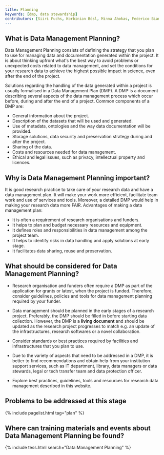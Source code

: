 ```yaml
---
title: Planning
keywords: [dmp, data stewardship]
contributors: [Siiri Fuchs, Korbinian Bösl, Minna Ahokas, Federico Bianchini, Flora D'Anna]
---
```


## What is Data Management Planning?

Data Management Planning consists of defining the strategy that you plan to use for managing data and documentation generated within the project. It is about thinking upfront what's the best way to avoid problems or unexpected costs related to data management, and set the conditions for your research data to achieve the highest possible impact in science, even after the end of the project.

Solutions regarding the handling of the data generated within a project is usually formalised in a Data Management Plan (DMP). A DMP is a document describing several aspects of the data management process which occur before, during and after the end of a project.
Common components of a DMP are:
- General information about the project.
- Description of the datasets that will be used and generated.
- Use of metadata, ontologies and the way data documentation will be provided.
- Storage solutions, data security and preservation strategy during and after the project.
- Sharing of the data.
- Costs and resources needed for data management.
- Ethical and legal issues, such as privacy, intellectual property and licences.

## Why is Data Management Planning important?

It is good research practice to take care of your research data and have a data management plan. It will make your work more efficient, facilitate team work and use of services and tools. Moreover, a detailed DMP would help in making your research data more FAIR.
Advantages of making a data management plan:
* It is often a requirement of research organisations and funders.
* It helps to plan and budget necessary resources and equipment.
* It defines roles and responsibilities in data management among the project team.
* It helps to identify risks in data handling and apply solutions at early stage.
* It facilitates data sharing, reuse and preservation.


## What should be considered for Data Management Planning?

* Research organisation and funders often require a DMP as part of the application for grants or latest, when the project is funded. Therefore, consider guidelines, policies and tools for data management planning required by your funder.

* Data management should be planned in the early stages of a research project. Preferably, the DMP should be filled in before starting data collection. However, the DMP is a **living document** and should be updated as the research project
progresses to match e.g. an update of the infrastructures, research softwares or a novel collaboration.

* Consider standards or best practices required by facilities and infrastructures that you plan to use.

* Due to the variety of aspects that need to be addressed in a DMP, it is better to find recommendations and obtain help from your institution support services, such as IT department, library, data managers or data stewards, legal or tech transfer team and data protection officer.

* Explore best practices, guidelines, tools and resources for research data management described in this website.


## Problems to be addressed at this stage

{% include pagelist.html tag="plan" %}


## Where can training materials and events about Data Management Planning be found?

{% include tess.html search="Data Management Planning" %}


<!-- ## External links -->

